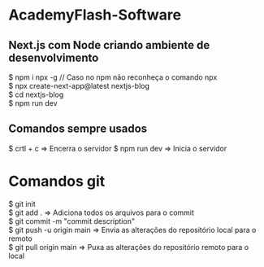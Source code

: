 # AcademyFlash-Software

## Next.js com Node criando ambiente de desenvolvimento
$ npm i npx -g  // Caso no npm não reconheça o comando npx  
$ npx create-next-app@latest nextjs-blog  
$ cd nextjs-blog  
$ npm run dev  

## Comandos sempre usados
$ crtl + c        => Encerra o servidor
$ npm run dev     => Inicia o servidor

# Comandos git
$ git init  
$ git add .                 => Adiciona todos os arquivos para o commit  
$ git commit -m "commit description"  
$ git push -u origin main      => Envia as alterações do repositório local para o remoto  
$ git pull origin main         => Puxa as alterações do repositório remoto para o local  


